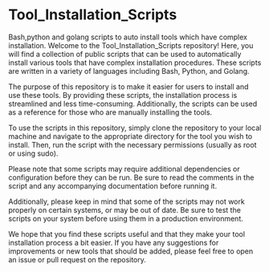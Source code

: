 # Tool_Installation_Scripts
Bash,python and golang scripts to auto install tools which have complex installation.
Welcome to the Tool_Installation_Scripts repository! Here, you will find a collection of public scripts that can be used to automatically install various tools that have complex installation procedures. These scripts are written in a variety of languages including Bash, Python, and Golang.

The purpose of this repository is to make it easier for users to install and use these tools. By providing these scripts, the installation process is streamlined and less time-consuming. Additionally, the scripts can be used as a reference for those who are manually installing the tools.

To use the scripts in this repository, simply clone the repository to your local machine and navigate to the appropriate directory for the tool you wish to install. Then, run the script with the necessary permissions (usually as root or using sudo).

Please note that some scripts may require additional dependencies or configuration before they can be run. Be sure to read the comments in the script and any accompanying documentation before running it.

Additionally, please keep in mind that some of the scripts may not work properly on certain systems, or may be out of date. Be sure to test the scripts on your system before using them in a production environment.

We hope that you find these scripts useful and that they make your tool installation process a bit easier. If you have any suggestions for improvements or new tools that should be added, please feel free to open an issue or pull request on the repository.
